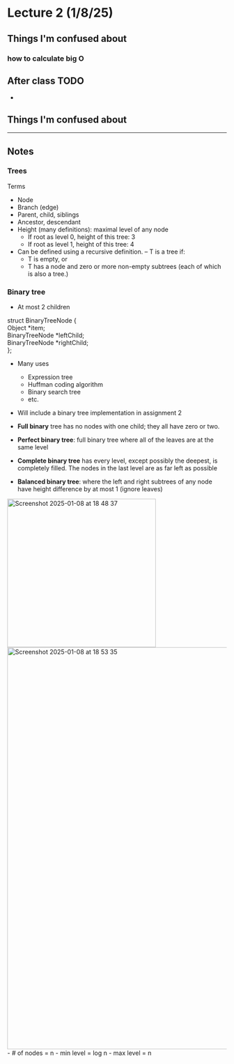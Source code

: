 # Lecture 2 (1/8/25)

## Things I'm confused about 
### how to calculate big O 

## After class TODO
- 

## Things I'm confused about 

___
## Notes
### Trees
Terms
- Node
- Branch (edge)
- Parent, child, siblings
- Ancestor, descendant
- Height (many definitions): maximal level of any node
  -  If root as level 0, height of this tree: 3
  -  If root as level 1, height of this tree: 4
- Can be defined using a recursive definition.
  – T is a tree if:
    - T is empty, or
    - T has a node and zero or more non-empty subtrees (each of which is also a tree.)
### Binary tree
- At most 2 children <br/>

struct BinaryTreeNode {<br/>
  Object *item;<br/>
  BinaryTreeNode *leftChild;<br/>
  BinaryTreeNode *rightChild;<br/>
};<br/>

- Many uses
  - Expression tree
  - Huffman coding algorithm
  - Binary search tree
  - etc.
- Will include a binary tree implementation in assignment 2


- **Full binary** tree has no nodes with one child; they all have
zero or two.
- **Perfect binary tree**: full binary tree where all of the leaves
are at the same level
- **Complete binary tree** has every level, except possibly the
deepest, is completely filled. The nodes in the last level
are as far left as possible
- **Balanced binary tree**: where the left and right subtrees of
any node have height difference by at most 1 (ignore leaves)
<img width="341" alt="Screenshot 2025-01-08 at 18 48 37" src="https://github.com/user-attachments/assets/b343dd28-f778-4bff-8c8f-f87962a4b135" />

<img width="923" alt="Screenshot 2025-01-08 at 18 53 35" src="https://github.com/user-attachments/assets/8ee6cb00-627f-45c2-b162-5aaf2b899653" />
- # of nodes = n
- min level = log n
- max level = n


